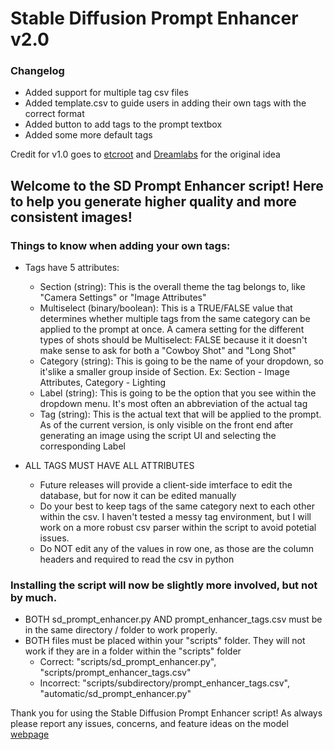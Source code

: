 # Stable Diffusion Prompt Enhancer v2.0
### Changelog
 * Added support for multiple tag csv files
 * Added template.csv to guide users in adding their own tags with the correct format
 * Added button to add tags to the prompt textbox
 * Added some more default tags

Credit for v1.0 goes to [etcroot](https://github.com/etcroot) and [Dreamlabs](https://civitai.com/user/Dreamlabs/models) for the original idea

## Welcome to the SD Prompt Enhancer script! Here to help you generate higher quality and more consistent images!

### Things to know when adding your own tags:
 * Tags have 5 attributes:
   - Section (string): This is the overall theme the tag belongs to, like "Camera Settings" or "Image Attributes"
   - Multiselect (binary/boolean): This is a TRUE/FALSE value that determines whether multiple tags from the same category can be applied to the
                                   prompt at once.  A camera setting for the different types of shots should be Multiselect: FALSE because it
                                   it doesn't make sense to ask for both a "Cowboy Shot" and "Long Shot"
   - Category (string): This is going to be the name of your dropdown, so it'slike a smaller group inside of Section.
                        Ex: Section - Image Attributes, Category - Lighting
   - Label (string): This is going to be the option that you see within the dropdown menu.  It's most often an abbreviation of the actual tag
   - Tag (string): This is the actual text that will be applied to the prompt.  As of the current version, is only visible on the front end
                   after generating an image using the script UI and selecting the corresponding Label

 * ALL TAGS MUST HAVE ALL ATTRIBUTES
   - Future releases will provide a client-side imterface to edit the database, but for now it can be edited manually
   - Do your best to keep tags of the same category next to each other within the csv.  I haven't tested a messy tag environment, but I will
     work on a more robust csv parser within the script to avoid potetial issues.
   - Do NOT edit any of the values in row one, as those are the column headers and required to read the csv in python

### Installing the script will now be slightly more involved, but not by much.
 * BOTH sd_prompt_enhancer.py AND prompt_enhancer_tags.csv must be in the same directory / folder to work properly.
 * BOTH files must be placed within your "scripts" folder.  They will not work if they are in a folder within the "scripts" folder
   - Correct: "scripts/sd_prompt_enhancer.py", "scripts/prompt_enhancer_tags.csv"
   - Incorrect: "scripts/subdirectory/prompt_enhancer_tags.csv", "automatic/sd_prompt_enhancer.py"

Thank you for using the Stable Diffusion Prompt Enhancer script!  As always please report any issues, concerns, and feature ideas on the model
[webpage](https://civitai.com/models/58869/sd-prompt-enhancer)

